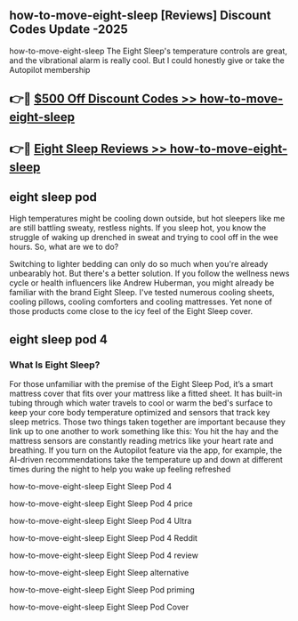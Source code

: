 ## how-to-move-eight-sleep [Reviews​] Discount Codes Update -2025

how-to-move-eight-sleep The Eight Sleep's temperature controls are great, and the vibrational alarm is really cool. But I could honestly give or take the Autopilot membership

## 👉🔴 [$500 Off Discount Codes >> how-to-move-eight-sleep](http://download.freeplayer.one?title=how-to-move-eight-sleep&ref=18-ES)

## 👉🔴 [Eight Sleep Reviews >> how-to-move-eight-sleep](http://download.freeplayer.one?title=how-to-move-eight-sleep&ref=18-ES)

## eight sleep pod

High temperatures might be cooling down outside, but hot sleepers like me are still battling sweaty, restless nights. If you sleep hot, you know the struggle of waking up drenched in sweat and trying to cool off in the wee hours. So, what are we to do?

Switching to lighter bedding can only do so much when you're already unbearably hot. But there's a better solution. If you follow the wellness news cycle or health influencers like Andrew Huberman, you might already be familiar with the brand Eight Sleep. I've tested numerous cooling sheets, cooling pillows, cooling comforters and cooling mattresses. Yet none of those products come close to the icy feel of the Eight Sleep cover.

## eight sleep pod 4

### What Is Eight Sleep?

For those unfamiliar with the premise of the Eight Sleep Pod, it’s a smart mattress cover that fits over your mattress like a fitted sheet. It has built-in tubing through which water travels to cool or warm the bed's surface to keep your core body temperature optimized and sensors that track key sleep metrics. Those two things taken together are important because they link up to one another to work something like this: You hit the hay and the mattress sensors are constantly reading metrics like your heart rate and breathing. If you turn on the Autopilot feature via the app, for example, the AI-driven recommendations take the temperature up and down at different times during the night to help you wake up feeling refreshed

how-to-move-eight-sleep Eight Sleep Pod 4

how-to-move-eight-sleep Eight Sleep Pod 4 price

how-to-move-eight-sleep Eight Sleep Pod 4 Ultra

how-to-move-eight-sleep Eight Sleep Pod 4 Reddit

how-to-move-eight-sleep Eight Sleep Pod 4 review

how-to-move-eight-sleep Eight Sleep alternative

how-to-move-eight-sleep Eight Sleep Pod priming

how-to-move-eight-sleep Eight Sleep Pod Cover